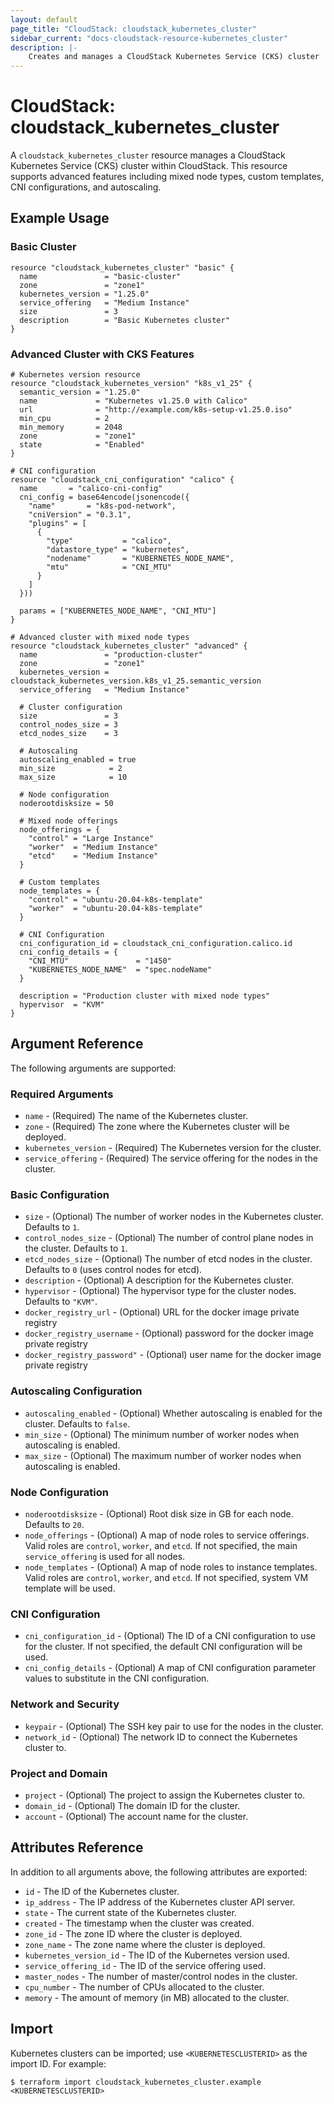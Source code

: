 ```yaml
---
layout: default
page_title: "CloudStack: cloudstack_kubernetes_cluster"
sidebar_current: "docs-cloudstack-resource-kubernetes_cluster"
description: |-
    Creates and manages a CloudStack Kubernetes Service (CKS) cluster
---
```


# CloudStack: cloudstack_kubernetes_cluster

A `cloudstack_kubernetes_cluster` resource manages a CloudStack Kubernetes Service (CKS) cluster within CloudStack. This resource supports advanced features including mixed node types, custom templates, CNI configurations, and autoscaling.

## Example Usage

### Basic Cluster

```hcl
resource "cloudstack_kubernetes_cluster" "basic" {
  name               = "basic-cluster"
  zone               = "zone1"
  kubernetes_version = "1.25.0"
  service_offering   = "Medium Instance"
  size               = 3
  description        = "Basic Kubernetes cluster"
}
```

### Advanced Cluster with CKS Features

```hcl
# Kubernetes version resource
resource "cloudstack_kubernetes_version" "k8s_v1_25" {
  semantic_version = "1.25.0"
  name             = "Kubernetes v1.25.0 with Calico"
  url              = "http://example.com/k8s-setup-v1.25.0.iso"
  min_cpu          = 2
  min_memory       = 2048
  zone             = "zone1"
  state            = "Enabled"
}

# CNI configuration
resource "cloudstack_cni_configuration" "calico" {
  name       = "calico-cni-config"
  cni_config = base64encode(jsonencode({
    "name"       = "k8s-pod-network",
    "cniVersion" = "0.3.1",
    "plugins" = [
      {
        "type"           = "calico",
        "datastore_type" = "kubernetes",
        "nodename"       = "KUBERNETES_NODE_NAME",
        "mtu"            = "CNI_MTU"
      }
    ]
  }))
  
  params = ["KUBERNETES_NODE_NAME", "CNI_MTU"]
}

# Advanced cluster with mixed node types
resource "cloudstack_kubernetes_cluster" "advanced" {
  name               = "production-cluster"
  zone               = "zone1"
  kubernetes_version = cloudstack_kubernetes_version.k8s_v1_25.semantic_version
  service_offering   = "Medium Instance"

  # Cluster configuration
  size               = 3
  control_nodes_size = 3
  etcd_nodes_size    = 3

  # Autoscaling
  autoscaling_enabled = true
  min_size            = 2
  max_size            = 10

  # Node configuration
  noderootdisksize = 50

  # Mixed node offerings
  node_offerings = {
    "control" = "Large Instance"
    "worker"  = "Medium Instance"
    "etcd"    = "Medium Instance"
  }

  # Custom templates
  node_templates = {
    "control" = "ubuntu-20.04-k8s-template"
    "worker"  = "ubuntu-20.04-k8s-template"
  }

  # CNI Configuration
  cni_configuration_id = cloudstack_cni_configuration.calico.id
  cni_config_details = {
    "CNI_MTU"               = "1450"
    "KUBERNETES_NODE_NAME"  = "spec.nodeName"
  }

  description = "Production cluster with mixed node types"
  hypervisor  = "KVM"
}
```


## Argument Reference

The following arguments are supported:

### Required Arguments

* `name` - (Required) The name of the Kubernetes cluster.
* `zone` - (Required) The zone where the Kubernetes cluster will be deployed.
* `kubernetes_version` - (Required) The Kubernetes version for the cluster.
* `service_offering` - (Required) The service offering for the nodes in the cluster.

### Basic Configuration

* `size` - (Optional) The number of worker nodes in the Kubernetes cluster. Defaults to `1`.
* `control_nodes_size` - (Optional) The number of control plane nodes in the cluster. Defaults to `1`.
* `etcd_nodes_size` - (Optional) The number of etcd nodes in the cluster. Defaults to `0` (uses control nodes for etcd).
* `description` - (Optional) A description for the Kubernetes cluster.
* `hypervisor` - (Optional) The hypervisor type for the cluster nodes. Defaults to `"KVM"`.
* `docker_registry_url` - (Optional) URL for the docker image private registry
* `docker_registry_username` - (Optional) password for the docker image private registry
* `docker_registry_password"` - (Optional) user name for the docker image private registry

### Autoscaling Configuration

* `autoscaling_enabled` - (Optional) Whether autoscaling is enabled for the cluster. Defaults to `false`.
* `min_size` - (Optional) The minimum number of worker nodes when autoscaling is enabled.
* `max_size` - (Optional) The maximum number of worker nodes when autoscaling is enabled.

### Node Configuration

* `noderootdisksize` - (Optional) Root disk size in GB for each node. Defaults to `20`.
* `node_offerings` - (Optional) A map of node roles to service offerings. Valid roles are `control`, `worker`, and `etcd`. If not specified, the main `service_offering` is used for all nodes.
* `node_templates` - (Optional) A map of node roles to instance templates. Valid roles are `control`, `worker`, and `etcd`. If not specified, system VM template will be used.

### CNI Configuration

* `cni_configuration_id` - (Optional) The ID of a CNI configuration to use for the cluster. If not specified, the default CNI configuration will be used.
* `cni_config_details` - (Optional) A map of CNI configuration parameter values to substitute in the CNI configuration.

### Network and Security

* `keypair` - (Optional) The SSH key pair to use for the nodes in the cluster.
* `network_id` - (Optional) The network ID to connect the Kubernetes cluster to.

### Project and Domain

* `project` - (Optional) The project to assign the Kubernetes cluster to.
* `domain_id` - (Optional) The domain ID for the cluster.
* `account` - (Optional) The account name for the cluster.

## Attributes Reference

In addition to all arguments above, the following attributes are exported:

* `id` - The ID of the Kubernetes cluster.
* `ip_address` - The IP address of the Kubernetes cluster API server.
* `state` - The current state of the Kubernetes cluster.
* `created` - The timestamp when the cluster was created.
* `zone_id` - The zone ID where the cluster is deployed.
* `zone_name` - The zone name where the cluster is deployed.
* `kubernetes_version_id` - The ID of the Kubernetes version used.
* `service_offering_id` - The ID of the service offering used.
* `master_nodes` - The number of master/control nodes in the cluster.
* `cpu_number` - The number of CPUs allocated to the cluster.
* `memory` - The amount of memory (in MB) allocated to the cluster.

## Import

Kubernetes clusters can be imported; use `<KUBERNETESCLUSTERID>` as the import ID. For example:

```shell
$ terraform import cloudstack_kubernetes_cluster.example <KUBERNETESCLUSTERID>
```
